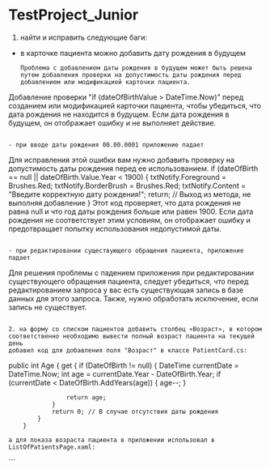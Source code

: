 # TestProject_Junior
1. найти и исправить следующие баги:
- в карточке пациента можно добавить дату рождения в будущем
  ```
  Проблема с добавлением даты рождения в будущем может быть решена путем добавления проверки на допустимость даты рождения перед добавлением или модификацией карточки пациента. 
Добавление проверки "if (dateOfBirthValue > DateTime.Now)" перед созданием или модификацией карточки пациента, чтобы убедиться, что дата рождения не находится в будущем. 
Если дата рождения в будущем, он отображает ошибку и не выполняет действие.
```

- при вводе даты рождения 00.00.0001 приложение падает
```
Для исправления этой ошибки вам нужно добавить проверку на допустимость даты рождения перед ее использованием.
if (dateOfBirth == null || dateOfBirth.Value.Year < 1900)
{
    txtNotify.Foreground = Brushes.Red;
    txtNotify.BorderBrush = Brushes.Red;
    txtNotify.Content = "Введите корректную дату рождения!";
    return; // Выход из метода, не выполняя добавление
}
Этот код проверяет, что дата рождения не равна null и что год даты рождения больше или равен 1900. 
Если дата рождения не соответствует этим условиям, он отображает ошибку и предотвращает попытку использования недопустимой даты.
```

- при редактировании существующего обращения пациента, приложение падает
```
Для решения проблемы с падением приложения при редактировании существующего обращения пациента, следует убедиться, что перед редактированием запроса у вас есть существующая запись в базе данных для этого запроса. 
Также, нужно обработать исключение, если запись не существует.
```

2. на форму со списком пациентов добавить столбец «Возраст», в котором соответственно необходимо вывести полный возраст пациента на текущей день
добавил код для добавления поля "Возраст" в классе PatientCard.cs:
```
public int Age
        {
            get
            {
                if (DateOfBirth != null)
                {
                    DateTime currentDate = DateTime.Now;
                    int age = currentDate.Year - DateOfBirth.Year;
                    if (currentDate < DateOfBirth.AddYears(age))
                    {
                        age--;
                    }

                    return age;
                }
                return 0; // В случае отсутствия даты рождения
            }
        }
```
а для показа возраста пациента в приложении использовал в ListOfPatientsPage.xaml:
```
<DataGridTextColumn x:Name="ageColumn" Binding="{Binding Age}" Header="Возраст" Width="80"/>
```
